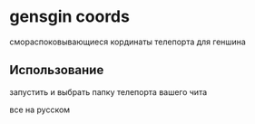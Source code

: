 # gensgin coords

смораспоковывающиеся кординаты телепорта для геншина

## Использование

запустить и выбрать папку телепорта вашего чита

все на русском


